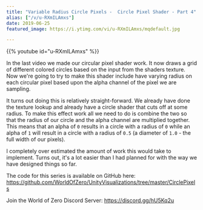 ```yaml
---
title: "Variable Radius Circle Pixels -  Circle Pixel Shader - Part 4"
alias: ["/v/u-RXmILAmxs"]
date: 2019-06-25
featured_image: https://i.ytimg.com/vi/u-RXmILAmxs/mqdefault.jpg

---
```


{{% youtube id="u-RXmILAmxs" %}}

In the last video we made our circular pixel shader work. It now draws a grid of different colored circles based on the input from the shaders texture. Now we're going to try to make this shader include have varying radius on each circular pixel based upon the alpha channel of the pixel we are sampling.

It turns out doing this is relatively straight-forward. We already have done the texture lookup and already have a circle shader that cuts off at some radius. To make this effect work all we need to do is combine the two so that the radius of our circle and the alpha channel are multiplied together. This means that an alpha of `0` results in a circle with a radius of `0` while an alpha of `1` will result in a circle with a radius of `0.5` (a diameter of `1.0` - the full width of our pixels).

I completely over estimated the amount of work this would take to implement. Turns out, it's a lot easier than I had planned for with the way we have designed things so far. 

The code for this series is available on GitHub here: https://github.com/WorldOfZero/UnityVisualizations/tree/master/CirclePixels

Join the World of Zero Discord Server: https://discord.gg/hU5Kq2u